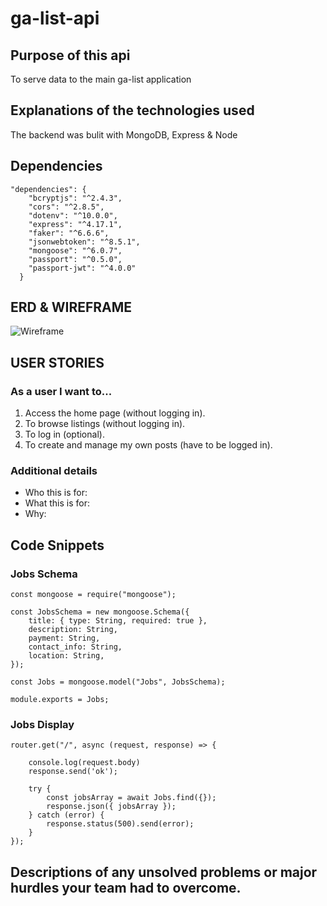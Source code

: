 # ga-list-api


## Purpose of this api
To serve data to the main ga-list application 

## Explanations of the technologies used
The backend was bulit with MongoDB, Express & Node


<!-- ## A couple paragraphs about the general approach you took -->


## Dependencies

```
"dependencies": {
    "bcryptjs": "^2.4.3",
    "cors": "^2.8.5",
    "dotenv": "^10.0.0",
    "express": "^4.17.1",
    "faker": "^6.6.6",
    "jsonwebtoken": "^8.5.1",
    "mongoose": "^6.0.7",
    "passport": "^0.5.0",
    "passport-jwt": "^4.0.0"
  }
  ```

## ERD & WIREFRAME

![Wireframe](./img/backend-wireframe.png)

## USER STORIES
### As a user I want to...
1. Access the home page (without logging in).
2. To browse listings (without logging in).
3. To log in (optional).
4. To create and manage my own posts (have to be logged in).

### Additional details
- Who this is for: 
- What this is for: 
- Why: 

## Code Snippets
### Jobs Schema
```
const mongoose = require("mongoose");

const JobsSchema = new mongoose.Schema({
    title: { type: String, required: true },
    description: String,
    payment: String,
    contact_info: String,
    location: String,
});

const Jobs = mongoose.model("Jobs", JobsSchema);

module.exports = Jobs; 
```
### Jobs Display
```
router.get("/", async (request, response) => {

    console.log(request.body)
    response.send('ok');

    try {
        const jobsArray = await Jobs.find({});
        response.json({ jobsArray });
    } catch (error) {
        response.status(500).send(error);
    }
});
```


## Descriptions of any unsolved problems or major hurdles your team had to overcome.


